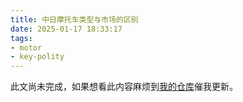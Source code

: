 ```yaml
---
title: 中日摩托车类型与市场的区别
date: 2025-01-17 18:33:17
tags:
- motor
- key-polity
---
```


此文尚未完成，如果想看此内容麻烦到[我的仓库](https://github.com/Sakura286/MyBlog)催我更新。
